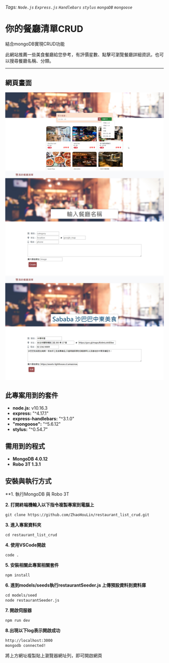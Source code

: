 ###### Tags: `Node.js` `Express.js` `Handlebars` `stylus` `mongoDB` `mongoose`

# 你的餐廳清單CRUD
結合mongoDB實現CRUD功能

此網站推薦一些美食餐廳給您參考，有評價星數、點擊可瀏覽餐廳詳細資訊，也可以搜尋餐廳名稱、分類。

---
## 網頁畫面
![image](https://github.com/ZhaoHouLin/restaurant_list_crud/blob/master/demo/4.jpg)
![image](https://github.com/ZhaoHouLin/restaurant_list_crud/blob/master/demo/2.jpg)
![image](https://github.com/ZhaoHouLin/restaurant_list_crud/blob/master/demo/3.jpg)

## 此專案用到的套件
* **node.js:** v10.16.3
* **express:** "^4.17.1"
* **express-handlebars:** "^3.1.0"
* **"mongoose":** "^5.6.12"
* **stylus:** "^0.54.7"

## 需用到的程式
* **MongoDB 4.0.12**
* **Robo 3T 1.3.1**

## 安裝與執行方式
**1. 執行MongoDB 與 Robo 3T

**2. 打開終端機輸入以下指令複製專案到電腦上**
```git=
git clone https://github.com/ZhaoHouLin/restaurant_list_crud.git
```

**3. 進入專案資料夾**
```=
cd restaurant_list_crud
```

**4. 使用VSCode開啟**
```=
code .
```

**5. 安裝相關此專案相關套件**
```npm=
npm install
```

**6. 進到models/seeds執行restaurantSeeder.js 上傳預設資料到資料庫**
```
cd models/seed
node restaurantSeeder.js
```

**7. 開啟伺服器**
```=
npm run dev
```

**8.出現以下log表示開啟成功**
```
http://localhost:3000
mongodb connected!
```
將上方網址複製貼上瀏覽器網址列，即可開啟網頁



